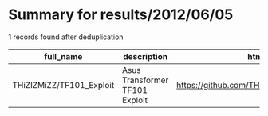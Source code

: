 
# Summary for results/2012/06/05
    
1 records found after deduplication

| full_name | description | html_url | matched_list | matched_count | pushed_at | size | stargazers_count | language | forks_count |
|--------------------------|--------------------------------|---------------------------------------------|----------------|-----------------|---------------------------|--------|--------------------|------------|---------------|
| THiZIZMiZZ/TF101_Exploit | Asus Transformer TF101 Exploit | https://github.com/THiZIZMiZZ/TF101_Exploit | ['exploit'] | 1 | 2012-06-05 22:03:59+00:00 | 100 | 1 | nan | 0 |
